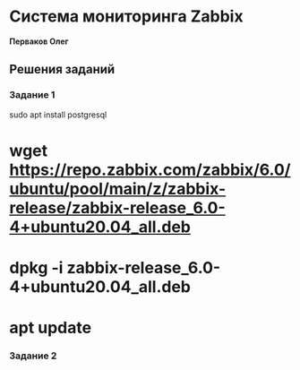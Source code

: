# Система мониторинга Zabbix

**Перваков Олег**

## Решения заданий

### Задание 1
sudo apt install postgresql
# wget https://repo.zabbix.com/zabbix/6.0/ubuntu/pool/main/z/zabbix-release/zabbix-release_6.0-4+ubuntu20.04_all.deb
# dpkg -i zabbix-release_6.0-4+ubuntu20.04_all.deb
# apt update

### Задание 2






